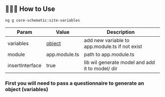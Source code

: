 ## 👨🏻‍🏫 How to Use

```
ng g core-schematic:site-variables
```


Param            |  Value                           |Description
---------------- | ---------------------------------|------------------------------------
variables        |[object](/src/site-variables/schema.ts) |add new variable to app.module.ts if not exist 
module           |app.module.ts                     |path to app.module.ts
insertInterface  |true                              |lib wil generate model and add it to model/ dir


### First you will need to pass a questionnaire to generate an object (variables)
